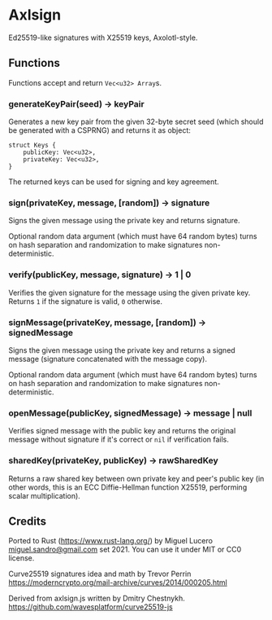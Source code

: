Axlsign
=======

Ed25519-like signatures with X25519 keys, Axolotl-style.

## Functions

Functions accept and return `Vec<u32> Array`s.

### generateKeyPair(seed) -> keyPair

Generates a new key pair from the given 32-byte secret seed (which should be
generated with a CSPRNG) and returns it as object:

```
struct Keys {
	publicKey: Vec<u32>,
	privateKey: Vec<u32>,
}
```

The returned keys can be used for signing and key agreement.

### sign(privateKey, message, [random]) -> signature

Signs the given message using the private key and returns signature.

Optional random data argument (which must have 64 random bytes) turns on
hash separation and randomization to make signatures non-deterministic.

### verify(publicKey, message, signature) -> 1 | 0

Verifies the given signature for the message using the given private key.
Returns `1` if the signature is valid, `0` otherwise.

### signMessage(privateKey, message, [random]) -> signedMessage

Signs the given message using the private key and returns
a signed message (signature concatenated with the message copy).

Optional random data argument (which must have 64 random bytes) turns on
hash separation and randomization to make signatures non-deterministic.

### openMessage(publicKey, signedMessage) -> message | null

Verifies signed message with the public key and returns the original message
without signature if it's correct or `nil` if verification fails.

### sharedKey(privateKey, publicKey) -> rawSharedKey

Returns a raw shared key between own private key and peer's public key (in
other words, this is an ECC Diffie-Hellman function X25519, performing
scalar multiplication).

## Credits

Ported to Rust (https://www.rust-lang.org/) by Miguel Lucero <miguel.sandro@gmail.com> set 2021.
You can use it under MIT or CC0 license.

Curve25519 signatures idea and math by Trevor Perrin
<https://moderncrypto.org/mail-archive/curves/2014/000205.html>

Derived from axlsign.js written by Dmitry Chestnykh. 
<https://github.com/wavesplatform/curve25519-js>
